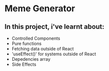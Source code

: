 # Meme Generator

## In this project, i've learnt about:
- Controlled Components
- Pure functions
- Fetching data outside of React
- 'useEffect()' for systems outside of React
- Depedencies array
- Side Effects